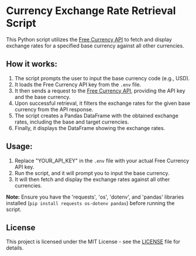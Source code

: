 # Currency Exchange Rate Retrieval Script

This Python script utilizes the [Free Currency API](https://freecurrencyapi.com/) to fetch and display exchange rates for a specified base currency against all other currencies.

## How it works:

1. The script prompts the user to input the base currency code (e.g., USD).
2. It loads the Free Currency API key from the `.env` file.
3. It then sends a request to the [Free Currency API](https://freecurrencyapi.com/), providing the API key and the base currency.
4. Upon successful retrieval, it filters the exchange rates for the given base currency from the API response.
5. The script creates a Pandas DataFrame with the obtained exchange rates, including the base and target currencies.
6. Finally, it displays the DataFrame showing the exchange rates.

## Usage:

1. Replace "YOUR_API_KEY" in the `.env` file with your actual Free Currency API key.
2. Run the script, and it will prompt you to input the base currency.
3. It will then fetch and display the exchange rates against all other currencies.

**Note:** Ensure you have the 'requests', 'os', 'dotenv', and 'pandas' libraries installed (`pip install requests os-dotenv pandas`) before running the script.

## License

This project is licensed under the MIT License - see the [LICENSE](LICENSE) file for details.